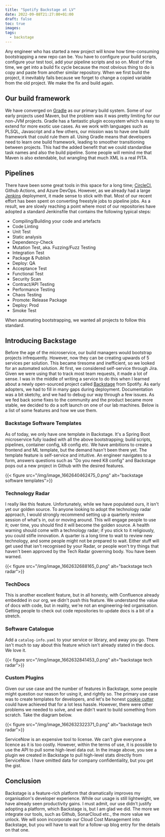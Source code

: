 ```yaml
---
title: "Spotify Backstage at LV"
date: 2022-09-08T21:27:00+01:00
draft: false
toc: true
images:
tags:
  - backstage
---
```


Any engineer who has started a new project will know how time-consuming bootstrapping a new repo can be. You have to configure your build scripts, configure your test tool, add your pipeline scripts and so on. Most of the time, we get into a build fix cycle because the most obvious thing to do is copy and paste from another similar repository. When we first build the project, it inevitably fails because we forget to change a copied variable from the old project. We make the fix and build again.

## Our build framework
We have converged on [Gradle](https://gradle.org/) as our primary build system. Some of our early projects used Maven, but the problem was it was pretty limiting for our non-JVM projects. Gradle has a fantastic plugin ecosystem which is easy to extend for more exotic use cases. As we work with languages such as PLSQL, Javascript and a few others, our mission was to have one build framework that could rule them all. Using Gradle means that developers need to learn one build framework, leading to smoother transitioning between projects. This had the added benefit that we could standardise task names and also the build pipeline. Some people will remind me that Maven is also extendable, but wrangling that much XML is a real PITA.

## Pipelines
There have been some great tools in this space for a long time; [CircleCI](https://circleci.com/), Github Actions, and Azure DevOps. However, as we already had a large [Jenkins](https://www.jenkins.io/) deployment, it made sense to stick with that. Most of our recent effort has been spent on converting freestyle jobs to pipeline jobs. As a result, we are slowly reaching a point where most of our repositories have adopted a standard Jenkinsfile that contains the following typical steps:
- Compiling/Building your code and artefacts
- Code Linting
- Unit Test
- Static analysis
- Dependency-Check
- Mutation Test, aka. Fuzzing/Fuzz Testing
- Integration Test
- Package & Publish
- Deploy: QA
- Acceptance Test
- Functional Test
- Security Scan
- Contract/API Testing
- Performance Testing
- Chaos Testing
- Promote: Release Package
- Deploy: Prod
- Smoke Test

When automating bootstrapping, we wanted all projects to follow this standard.

## Introducing Backstage
Before the age of the microservice, our build managers would bootstrap projects infrequently. However, now they can be creating upwards of 5 services per solution. This became tiresome and inefficient, so we looked for an automated solution. 
At first, we considered self-service through Jira. Given we were using that to track most team requests, it made a lot of sense. I was in the middle of writing a service to do this when I learned about a newly open-sourced project called [Backstage](https://backstage.io/) from Spotify. 
As early adopters, we had to fill in many gaps during deployment. Documentation was a bit sketchy, and we had to debug our way through a few issues. As we fed back some fixes to the community and the product became more stable, we decided to do a soft launch on one of our lab machines. 
Below is a list of some features and how we use them.

### Backstage Software Templates
As of today, we only have one template in Backstage. It's a Spring Boot microservice fully loaded with all the above bootstrapping; build scripts, pipelines, container config, k8 config etc. We have ambitions to create a frontend and ML template, but the demand hasn't been there yet.
The template feature is self-service and intuitive. An engineer navigates to a form, answers questions such as "Do you need K8 config" and Backstage pops out a new project in Github with the desired features.

{{< figure src="/img/image_1662640462475_0.png" alt="backstage software templates">}}

### Technology Radar
I really like this feature. Unfortunately, while we have populated ours, it isn't yet our golden source. To anyone looking to adopt the technology radar approach, I would strongly recommend setting up a quarterly review session of what's in, out or moving around. This will engage people to use it; over time, you should find it will become the golden source. 
A health warning should come with a technology radar; if you stick to it religiously, you could stifle innovation. A quarter is a long time to wait to review new technology, and some people might not be prepared to wait. Either stuff will get used that isn't recognised by your Radar, or people won't try things that haven't been approved by the Tech Radar governing body. You have been warned.

{{< figure src="/img/image_1662632688165_0.png" alt="backstage tech radar">}}

### TechDocs
This is another excellent feature, but in all honesty, with Confluence already embedded in our org, we didn't push this feature. We understand the value of docs with code, but in reality, we're not an engineering-led organisation. Getting people to check out code repositories to update docs is a bit of a stretch.

### Software Catalogue
Add a `catalog-info.yaml` to your service or library, and away you go. There isn't much to say about this feature which isn't already stated in the docs. We love it.

{{< figure src="/img/image_1662632841453_0.png" alt="backstage tech radar">}}

### Custom Plugins
Given our use case and the number of features in Backstage, some people might question our reason for using it, and rightly so. The primary use case was to create templates for developers, and let's be honest [cookie cutter](https://github.com/cookiecutter/cookiecutter) could have achieved that for a lot less hassle. However, there were other problems we needed to solve, and we didn't want to build something from scratch. Take the diagram below.

{{< figure src="/img/image_1662632322371_0.png" alt="backstage tech radar">}}

ServiceNow is an expensive tool to license. We can't give everyone a licence as it is too costly. However, within the terms of use, it is possible to use the API to pull some high-level data out. In the image above, you see a plugin we created in Backstage to pull high-level stats directly from ServiceNow. I have omitted data for company confidentiality, but you get the gist.

## Conclusion
Backstage is a feature-rich platform that dramatically improves my organisation's developer experience. While our usage is still lightweight, we have already seen productivity gains. I must admit, our use didn't justify adopting a platform, which Backstage is, but I am glad we did. The more we integrate our tools, such as Github, SonarCloud etc., the more value we unlock. We will soon incorporate our Cloud Cost Management into Backstage, but you will have to wait for a follow-up blog entry for the details on that one.

